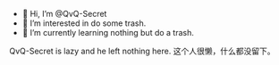 - 👋 Hi, I’m @QvQ-Secret
- 👀 I’m interested in do some trash.
- 🌱 I’m currently learning nothing but do a trash.

<!---
QvQ-Secret/QvQ-Secret is a ✨ special ✨ repository because its `README.md` (this file) appears on your GitHub profile.
You can click the Preview link to take a look at your changes.
--->

QvQ-Secret is lazy and he left nothing here.
这个人很懒，什么都没留下。
